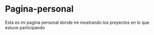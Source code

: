 # Pagina-personal
Esta es mi pagina personal donde ire mostrando los proyectos en lo que estuve participando
